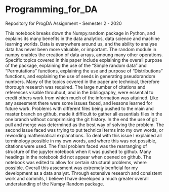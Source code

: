 # Programming_for_DA
Repository for ProgDA Assignment - Semester 2 - 2020


This notebook breaks down the Numpy.random package in Python, and explains its many benefits in the data analytics, data science and machine learning worlds. Data is everywhere around us, and the ability to analyse data has never been more valuable, or important. The random module in numpy enables the creation of data arrays, amoung many other operations. Specific topics covered in this paper include explaining the overall purpose of the package, explaining the use of the “Simple random data” and “Permutations” functions, explaining the use and purpose of “Distributions” functions, and explaining the use of seeds in generating pseudorandom numbers. Many of the topics covered in the paper are technical, therefore thorough research was required. The large number of citations and references visable throuhout, and in the bibliography, were essential to credit others work from which much of the information was attained. Like any assesment there were some issues faced, and lessons learned for future work. Problems with different files being pushed to the main and master branch on github, made it difficult to gather all essentials files in the one branch without comprimising the git history. In the end the use of git pull and merge was determined as the best way of solving the problem. The second issue faced was trying to put technical terms into my own words, or rewording mathematical explanations. To deal with this issue I explained all terminology possible in my own words, and where this was not possible, citations were used. The final problem faced was the rearranging of structure of the jupyter notebook when it was pushed to github. Many headings in the notebook did not appear when opened on github. The notebook was edited to allow for certain structural problems, where possible. Overall this assesment was extremely benficial for my development as a data analyst. Through extensive research and consistent work and commits, I believe I have developed a much greater overall understanding of the Numpy Random package.   
